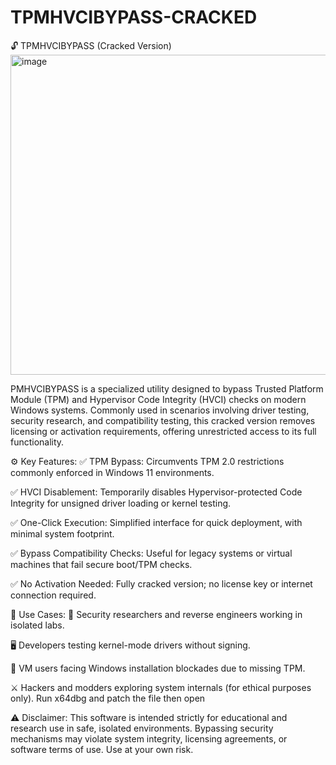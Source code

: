 # TPMHVCIBYPASS-CRACKED
🔓 TPMHVCIBYPASS (Cracked Version)
<img width="975" height="512" alt="image" src="https://github.com/user-attachments/assets/6c267f89-baea-4b92-a72f-fba804ed3a0c" />

PMHVCIBYPASS is a specialized utility designed to bypass Trusted Platform Module (TPM) and Hypervisor Code Integrity (HVCI) checks on modern Windows systems. Commonly used in scenarios involving driver testing, security research, and compatibility testing, this cracked version removes licensing or activation requirements, offering unrestricted access to its full functionality.

⚙️ Key Features:
✅ TPM Bypass: Circumvents TPM 2.0 restrictions commonly enforced in Windows 11 environments.

✅ HVCI Disablement: Temporarily disables Hypervisor-protected Code Integrity for unsigned driver loading or kernel testing.

✅ One-Click Execution: Simplified interface for quick deployment, with minimal system footprint.

✅ Bypass Compatibility Checks: Useful for legacy systems or virtual machines that fail secure boot/TPM checks.

✅ No Activation Needed: Fully cracked version; no license key or internet connection required.

🧪 Use Cases:
🔬 Security researchers and reverse engineers working in isolated labs.

🖥️ Developers testing kernel-mode drivers without signing.

🧱 VM users facing Windows installation blockades due to missing TPM.

⚔️ Hackers and modders exploring system internals (for ethical purposes only).
Run x64dbg and patch the file then open 

⚠️ Disclaimer:
This software is intended strictly for educational and research use in safe, isolated environments. Bypassing security mechanisms may violate system integrity, licensing agreements, or software terms of use. Use at your own risk.
